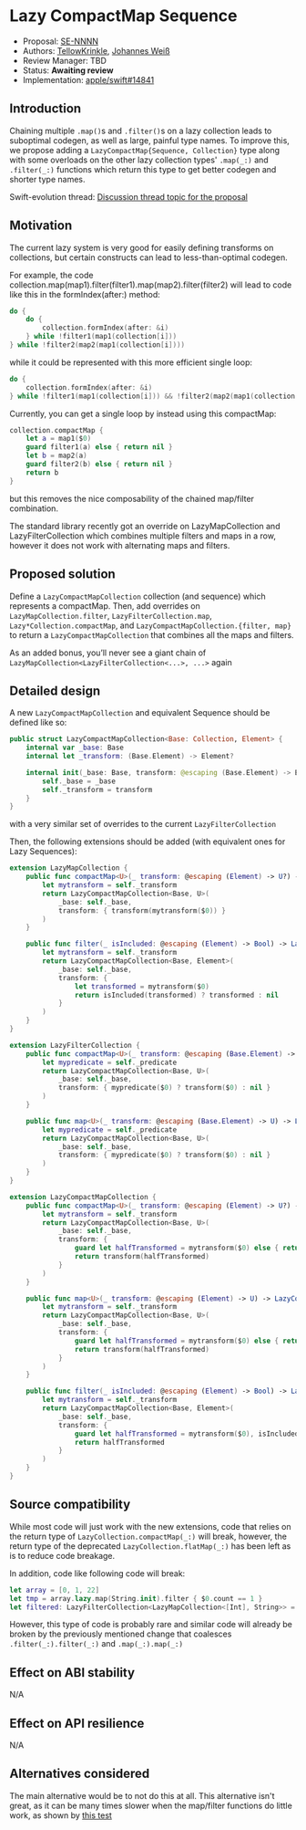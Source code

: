 # Lazy CompactMap Sequence

* Proposal: [SE-NNNN](NNNN-lazy-compactmap-sequence.md)
* Authors: [TellowKrinkle](https://github.com/TellowKrinkle), [Johannes Weiß](https://github.com/weissi)
* Review Manager: TBD
* Status: **Awaiting review**
* Implementation: [apple/swift#14841](https://github.com/apple/swift/pull/14841)

## Introduction

Chaining multiple `.map()`s and `.filter()`s on a lazy collection leads
to suboptimal codegen, as well as large, painful type names.
To improve this, we propose adding a `LazyCompactMap{Sequence, Collection}`
type along with some overloads on the other lazy collection types' `.map(_:)`
and `.filter(_:)` functions which return this type to get better codegen
and shorter type names.

Swift-evolution thread: [Discussion thread topic for the proposal](https://forums.swift.org/t/introduce-lazy-version-of-compactmap/9835/1)

## Motivation

The current lazy system is very good for easily defining transforms on collections, but certain constructs can lead to less-than-optimal codegen.

For example, the code collection.map(map1).filter(filter1).map(map2).filter(filter2) will lead to code like this in the formIndex(after:) method:

```swift
do {
    do {
        collection.formIndex(after: &i)
    } while !filter1(map1(collection[i]))
} while !filter2(map2(map1(collection[i])))
```
while it could be represented with this more efficient single loop:
```swift
do {
    collection.formIndex(after: &i)
} while !filter1(map1(collection[i])) && !filter2(map2(map1(collection[i])))
```
Currently, you can get a single loop by instead using this compactMap:
```swift
collection.compactMap {
    let a = map1($0)
    guard filter1(a) else { return nil }
    let b = map2(a)
    guard filter2(b) else { return nil }
    return b
}
```
but this removes the nice composability of the chained map/filter combination.

The standard library recently got an override on LazyMapCollection and LazyFilterCollection
which combines multiple filters and maps in a row, however it does not work with alternating maps and filters.

## Proposed solution

Define a `LazyCompactMapCollection` collection (and sequence) which represents a compactMap.
Then, add overrides on `LazyMapCollection.filter`, `LazyFilterCollection.map`,
`Lazy*Collection.compactMap`, and `LazyCompactMapCollection.{filter, map}`
to return a `LazyCompactMapCollection` that combines all the maps and filters.

As an added bonus, you’ll never see a giant chain of
`LazyMapCollection<LazyFilterCollection<...>, ...>` again

## Detailed design

A new `LazyCompactMapCollection` and equivalent Sequence should be defined like so:
```swift
public struct LazyCompactMapCollection<Base: Collection, Element> {
	internal var _base: Base
	internal let _transform: (Base.Element) -> Element?

	internal init(_base: Base, transform: @escaping (Base.Element) -> Element?) {
		self._base = _base
		self._transform = transform
	}
}
```
with a very similar set of overrides to the current `LazyFilterCollection`

Then, the following extensions should be added (with equivalent ones for Lazy Sequences):
```swift
extension LazyMapCollection {
	public func compactMap<U>(_ transform: @escaping (Element) -> U?) -> LazyCompactMapCollection<Base, U> {
		let mytransform = self._transform
		return LazyCompactMapCollection<Base, U>(
			_base: self._base,
			transform: { transform(mytransform($0)) }
		)
	}

	public func filter(_ isIncluded: @escaping (Element) -> Bool) -> LazyCompactMapCollection<Base, Element> {
		let mytransform = self._transform
		return LazyCompactMapCollection<Base, Element>(
			_base: self._base,
			transform: {
				let transformed = mytransform($0)
				return isIncluded(transformed) ? transformed : nil
			}
		)
	}
}

extension LazyFilterCollection {
	public func compactMap<U>(_ transform: @escaping (Base.Element) -> U?) -> LazyCompactMapCollection<Base, U> {
		let mypredicate = self._predicate
		return LazyCompactMapCollection<Base, U>(
			_base: self._base,
			transform: { mypredicate($0) ? transform($0) : nil }
		)
	}

	public func map<U>(_ transform: @escaping (Base.Element) -> U) -> LazyCompactMapCollection<Base, U> {
		let mypredicate = self._predicate
		return LazyCompactMapCollection<Base, U>(
			_base: self._base,
			transform: { mypredicate($0) ? transform($0) : nil }
		)
	}
}

extension LazyCompactMapCollection {
	public func compactMap<U>(_ transform: @escaping (Element) -> U?) -> LazyCompactMapCollection<Base, U> {
		let mytransform = self._transform
		return LazyCompactMapCollection<Base, U>(
			_base: self._base,
			transform: {
				guard let halfTransformed = mytransform($0) else { return nil }
				return transform(halfTransformed)
			}
		)
	}

	public func map<U>(_ transform: @escaping (Element) -> U) -> LazyCompactMapCollection<Base, U> {
		let mytransform = self._transform
		return LazyCompactMapCollection<Base, U>(
			_base: self._base,
			transform: {
				guard let halfTransformed = mytransform($0) else { return nil }
				return transform(halfTransformed)
			}
		)
	}

	public func filter(_ isIncluded: @escaping (Element) -> Bool) -> LazyCompactMapCollection<Base, Element> {
		let mytransform = self._transform
		return LazyCompactMapCollection<Base, Element>(
			_base: self._base,
			transform: {
				guard let halfTransformed = mytransform($0), isIncluded(halfTransformed) else { return nil }
				return halfTransformed
			}
		)
	}
}
```

## Source compatibility

While most code will just work with the new extensions, code that relies on
the return type of `LazyCollection.compactMap(_:)` will break, however, the return type of the deprecated `LazyCollection.flatMap(_:)` has been left as is to reduce code breakage.

In addition, code like following code will break:
```swift
let array = [0, 1, 22]
let tmp = array.lazy.map(String.init).filter { $0.count == 1 }
let filtered: LazyFilterCollection<LazyMapCollection<[Int], String>> = tmp
```

However, this type of code is probably rare and similar code will already
be broken by the previously mentioned change that coalesces
`.filter(_:).filter(_:)` and `.map(_:).map(_:)`

## Effect on ABI stability

N/A

## Effect on API resilience

N/A

## Alternatives considered

The main alternative would be to not do this at all.  This alternative
isn't great, as it can be many times slower when the map/filter functions
do little work, as shown by [this test](https://gist.github.com/tellowkrinkle/818c8d9ce467f272c889bdd503784d63)


